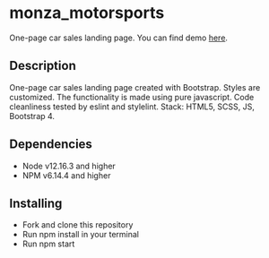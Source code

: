 # monza_motorsports
One-page car sales landing page.
You can find demo [here](https://dima-ziakhor.github.io/monza_motorsports/).

## Description
One-page car sales landing page created with Bootstrap. Styles are customized. The functionality is made using pure javascript. Code cleanliness tested by eslint and stylelint.
Stack: HTML5, SCSS, JS, Bootstrap 4.

## Dependencies
- Node v12.16.3 and higher
- NPM v6.14.4 and higher

## Installing
- Fork and clone this repository
- Run npm install in your terminal
- Run npm start
